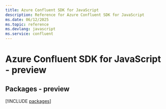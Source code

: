 ```yaml
---
title: Azure Confluent SDK for JavaScript
description: Reference for Azure Confluent SDK for JavaScript
ms.date: 06/12/2025
ms.topic: reference
ms.devlang: javascript
ms.service: confluent
---
```

# Azure Confluent SDK for JavaScript - preview
## Packages - preview
[!INCLUDE [packages](confluent-index.md)]